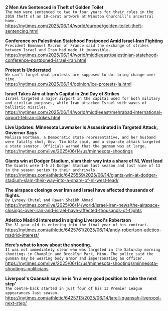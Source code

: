 **2 Men Are Sentenced in Theft of Golden Toilet**\
`The men were sentenced to two to four years for their roles in the 2019 theft of an 18-carat artwork at Winston Churchill’s ancestral home.`\
https://nytimes.com/2025/06/14/world/europe/golden-toilet-theft-sentencing.html

**Conference on Palestinian Statehood Postponed Amid Israel-Iran Fighting**\
`President Emmanuel Macron of France said the exchange of strikes between Israel and Iran had made it impossible.`\
https://nytimes.com/2025/06/14/world/middleeast/palestinian-statehood-conference-postponed-israel-iran.html

**Protest Is Underrated**\
`We can’t forget what protests are supposed to do: bring change over time.`\
https://nytimes.com/2025/06/14/opinion/ice-protests-la.html

**Israel Takes Aim at Iran’s Capital in 2nd Day of Strikes**\
`Israel targeted a major airport in the capital used for both military and civilian purposes, while Iran attacked Israel with waves of ballistic missiles.`\
https://nytimes.com/2025/06/14/world/middleeast/mehrabad-international-airport-tehran-strikes.html

**Live Updates: Minnesota Lawmaker Is Assassinated in Targeted Attack, Governor Says**\
`Melissa Hortman, a Democratic state representative, and her husband were fatally shot, Gov. Tim Walz said, and a separate attack targeted a state senator. Officials warned that the gunman was at large.`\
https://nytimes.com/live/2025/06/14/us/minnesota-shootings

**Giants win at Dodger Stadium, slam their way into a share of NL West lead**\
`The Giants were 1-5 at Dodger Stadium last season and lost nine of 13 in the season series to their archrivals.`\
https://nytimes.com/athletic/6425559/2025/06/14/giants-win-at-dodger-stadium-slam-their-way-into-a-share-of-nl-west-lead/

**The airspace closings over Iran and Israel have affected thousands of flights.**\
`By Lynsey Chutel and Rawan Sheikh Ahmad`\
https://nytimes.com/live/2025/06/14/world/israel-iran-news/the-airspace-closings-over-iran-and-israel-have-affected-thousands-of-flights

**Atletico Madrid interested in signing Liverpool's Robertson**\
`The 31-year-old is entering into the final year of his contract.`\
https://nytimes.com/athletic/6425761/2025/06/14/andy-robertson-atletico-madrid-interest/

**Here’s what to know about the shooting.**\
`It was not immediately clear who was targeted in the Saturday morning shootings in Champlin and Brooklyn Park, Minn. The police said the gunman may be wearing body armor and impersonating an officer.`\
https://nytimes.com/live/2025/06/14/us/minnesota-shootings/minnesota-shootings-politicians

**Liverpool's Quansah says he is 'in a very good position to take the next step'**\
`The centre-back started in just four of his 13 Premier League appearances last season.`\
https://nytimes.com/athletic/6425713/2025/06/14/jarell-quansah-liverpool-next-step/

